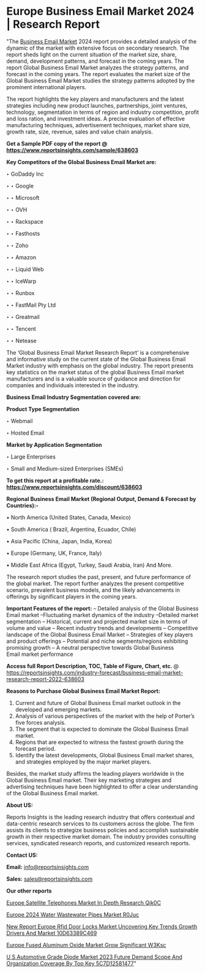 # Europe Business Email Market 2024 | Research Report

"The <a href=https://www.reportsinsights.com/sample/638603>Business Email Market</a> 2024 report provides a detailed analysis of the dynamic of the market with extensive focus on secondary research. The report sheds light on the current situation of the market size, share, demand, development patterns, and forecast in the coming years. The report Global Business Email Market analyzes the strategy patterns, and forecast in the coming years. The report evaluates the market size of the Global Business Email Market studies the strategy patterns adopted by the prominent international players.

The report highlights the key players and manufacturers and the latest strategies including new product launches, partnerships, joint ventures, technology, segmentation in terms of region and industry competition, profit and loss ration, and investment ideas. A precise evaluation of effective manufacturing techniques, advertisement techniques, market share size, growth rate, size, revenue, sales and value chain analysis.

<strong>Get a Sample PDF copy of the report @ <a href=https://www.reportsinsights.com/sample/638603 style=color:#0000ff;>https://www.reportsinsights.com/sample/638603</a></strong>

<strong>Key Competitors of the Global Business Email Market are:</strong>

‣ GoDaddy Inc

‣ 
‣ Google

‣ 
‣ Microsoft

‣ 
‣ OVH

‣ 
‣ Rackspace

‣ 
‣ Fasthosts

‣ 
‣ Zoho

‣ 
‣ Amazon

‣ 
‣ Liquid Web

‣ 
‣ IceWarp

‣ 
‣ Runbox

‣ 
‣ FastMail Pty Ltd

‣ 
‣ Greatmail

‣ 
‣ Tencent

‣ 
‣ Netease

The ‘Global Business Email Market Research Report’ is a comprehensive and informative study on the current state of the Global Business Email Market industry with emphasis on the global industry. The report presents key statistics on the market status of the global Business Email market manufacturers and is a valuable source of guidance and direction for companies and individuals interested in the industry.

<strong>Business Email Industry Segmentation covered are:</strong>

<strong>Product Type Segmentation</strong>

‣    Webmail

‣ Hosted Email

<strong>Market by Application Segmentation</strong>

‣   Large Enterprises

‣ Small and Medium-sized Enterprises (SMEs)

<strong>To get this report at a profitable rate.: <a href=https://www.reportsinsights.com/discount/638603 style=color:#0000ff;>https://www.reportsinsights.com/discount/638603</a></strong>

<strong>Regional Business Email Market (Regional Output, Demand &amp; Forecast by Countries):-</strong>

• North America (United States, Canada, Mexico)

• South America ( Brazil, Argentina, Ecuador, Chile)

• Asia Pacific (China, Japan, India, Korea)

• Europe (Germany, UK, France, Italy)

• Middle East Africa (Egypt, Turkey, Saudi Arabia, Iran) And More.

The research report studies the past, present, and future performance of the global market. The report further analyzes the present competitive scenario, prevalent business models, and the likely advancements in offerings by significant players in the coming years.

<strong>Important Features of the report:</strong>
– Detailed analysis of the Global Business Email market
–Fluctuating market dynamics of the industry
–Detailed market segmentation
– Historical, current and projected market size in terms of volume and value
– Recent industry trends and developments
– Competitive landscape of the Global Business Email Market
– Strategies of key players and product offerings
– Potential and niche segments/regions exhibiting promising growth
– A neutral perspective towards Global Business Email market performance

<strong>Access full Report Description, TOC, Table of Figure, Chart, etc. </strong>@   <a href=https://reportsinsights.com/industry-forecast/business-email-market-research-report-2022-638603 style=color:#0000ff;>https://reportsinsights.com/industry-forecast/business-email-market-research-report-2022-638603</a>

<strong>Reasons to Purchase Global Business Email Market Report:</strong>
1. Current and future of Global Business Email market outlook in the developed and emerging markets.
2. Analysis of various perspectives of the market with the help of Porter’s five forces analysis.
3. The segment that is expected to dominate the Global Business Email market.
4. Regions that are expected to witness the fastest growth during the forecast period.
5. Identify the latest developments, Global Business Email market shares, and strategies employed by the major market players.

Besides, the market study affirms the leading players worldwide in the Global Business Email market. Their key marketing strategies and advertising techniques have been highlighted to offer a clear understanding of the Global Business Email market.

<strong><strong>About US</strong>:</strong>

Reports Insights is the leading research industry that offers contextual and data-centric research services to its customers across the globe. The firm assists its clients to strategize business policies and accomplish sustainable growth in their respective market domain. The industry provides consulting services, syndicated research reports, and customized research reports.

<strong>Contact US:</strong>

<p class=><b>Email:</b> <a href=mailto:info@reportsinsights.com>info@reportsinsights.com</a></p>
<p class=><b>Sales:</b> <a href=mailto:sales@reportsinsights.com>sales@reportsinsights.com</a></p>

<strong>Our other reports</strong>

<a href=https://www.linkedin.com/pulse/europe-satellite-telephones-market-in-depth-research-qjk0c/>Europe Satellite Telephones Market In Depth Research Qjk0C</a>

<a href=https://www.linkedin.com/pulse/europe-2024-water-wastewater-pipes-market-r0juc/>Europe 2024 Water Wastewater Pipes Market R0Juc</a>

<a href=https://medium.com/@aanarkumar6/new-report-europe-rfid-door-locks-market-uncovering-key-trends-growth-drivers-and-market-10d63389c469>New Report Europe Rfid Door Locks Market Uncovering Key Trends Growth Drivers And Market 10D63389C469</a>

<a href=https://www.linkedin.com/pulse/europe-fused-aluminum-oxide-market-grow-significant-w3ksc/>Europe Fused Aluminum Oxide Market Grow Significant W3Ksc</a>

<a href=https://medium.com/@aneetapatil1234/u-s-automotive-grade-diode-market-2023-future-demand-scope-and-organization-coverage-by-top-key-5c7d12581477>U S Automotive Grade Diode Market 2023 Future Demand Scope And Organization Coverage By Top Key 5C7D12581477</a>"
